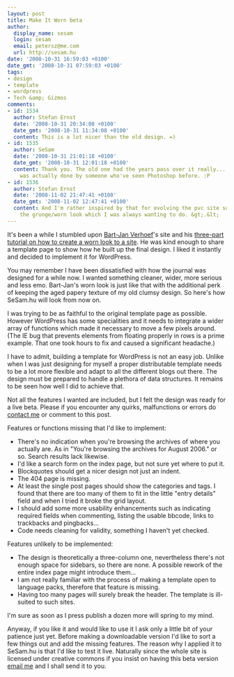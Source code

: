 ```yaml
---
layout: post
title: Make It Worn beta
author:
  display_name: sesam
  login: sesam
  email: petersz@me.com
  url: http://sesam.hu
date: '2008-10-31 16:59:03 +0100'
date_gmt: '2008-10-31 07:59:03 +0100'
tags:
- design
- template
- wordpress
- Tech &amp; Gizmos
comments:
- id: 1534
  author: Stefan Ernst
  date: '2008-10-31 20:34:08 +0100'
  date_gmt: '2008-10-31 11:34:08 +0100'
  content: This is a lot nicer than the old design. =)
- id: 1535
  author: SeSam
  date: '2008-10-31 21:01:18 +0100'
  date_gmt: '2008-10-31 12:01:18 +0100'
  content: Thank you. The old one had the years pass over it really... and this one
    was actually done by someone who've seen Photoshop before. :P
- id: 1536
  author: Stefan Ernst
  date: '2008-11-02 21:47:41 +0100'
  date_gmt: '2008-11-02 12:47:41 +0100'
  content: And I'm rather inspired by that for evolving the pvc site some more into
    the grunge/worn look which I was always wanting to do. &gt;.&lt;
---
```


It's been a while I stumbled upon [Bart-Jan Verhoef](http://subdued.net)'s site and his [three-part tutorial on how to create a worn look to a site](http://www.subdued.net/make-it-worn). He was kind enough to share a template page to show how he built up the final design. I liked it instantly and decided to implement it for WordPress.

You may remember I have been dissatisfied with how the journal was designed for a while now. I wanted something cleaner, wider, more serious and less emo. Bart-Jan's worn look is just like that with the additional perk of keeping the aged papery texture of my old clumsy design. So here's how SeSam.hu will look from now on.

I was trying to be as faithful to the original template page as possible. However WordPress has some specialities and it needs to integrate a wider array of functions which made it necessary to move a few pixels around. (The IE bug that prevents elements from floating properly in rows is a prime example. That one took hours to fix and caused a significant headache.)

I have to admit, building a template for WordPress is not an easy job. Unlike when I was just designing for myself a proper distributable template needs to be a lot more flexible and adapt to all the different blogs out there. The design must be prepared to handle a plethora of data structures. It remains to be seen how well I did to achieve that.

Not all the features I wanted are included, but I felt the design was ready for a live beta. Please if you encounter any quirks, malfunctions or errors do [contact me](http://sesam.hu/contact) or comment to this post.

Features or functions missing that I'd like to implement:

  * There's no indication when you're browsing the archives of where you actually are. As in "You're browsing the archives for August 2006." or so. Search results lack likewise.
  * I'd like a search form on the index page, but not sure yet where to put it.
  * Blockquotes should get a nicer design not just an indent.
  * The 404 page is missing.
  * At least the single post pages should show the categories and tags. I found that there are too many of them to fit in the little "entry details" field and when I tried it broke the grid layout.
  * I should add some more usability enhancements such as indicating required fields when commenting, listing the usable bbcode, links to trackbacks and pingbacks...
  * Code needs cleaning for validity, something I haven't yet checked.



Features unlikely to be implemented:

  * The design is theoretically a three-column one, nevertheless there's not enough space for sidebars, so there are none. A possible rework of the entire index page might introduce them...
  * I am not really familiar with the process of making a template open to language packs, therefore that feature is missing.
  * Having too many pages will surely break the header. The template is ill-suited to such sites.



I'm sure as soon as I press publish a dozen more will spring to my mind.

Anyway, if you like it and would like to use it I ask only a little bit of your patience just yet. Before making a downloadable version I'd like to sort a few things out and add the missing features. The reason why I applied it to SeSam.hu is that I'd like to test it live. Naturally since the whole site is licensed under creative commons if you insist on having this beta version [email me](http://sesam.hu/contact) and I shall send it to you.
